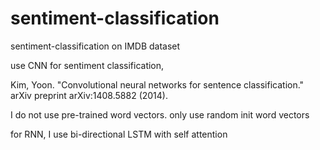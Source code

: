 # sentiment-classification
sentiment-classification on IMDB dataset

use CNN for sentiment classification, 

Kim, Yoon. "Convolutional neural networks for sentence classification." arXiv preprint arXiv:1408.5882 (2014). 

I do not use pre-trained word vectors. only use random init word vectors

for RNN, I use bi-directional LSTM with self attention
